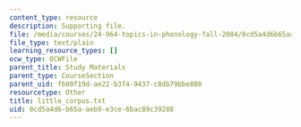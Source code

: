 ```yaml
---
content_type: resource
description: Supporting file.
file: /media/courses/24-964-topics-in-phonology-fall-2004/0cd5a4d6b65aaeb9e3ce6bac89c39288_little_corpus.txt
file_type: text/plain
learning_resource_types: []
ocw_type: OCWFile
parent_title: Study Materials
parent_type: CourseSection
parent_uid: f600f19d-ae22-b3f4-9437-c8db79bbe880
resourcetype: Other
title: little_corpus.txt
uid: 0cd5a4d6-b65a-aeb9-e3ce-6bac89c39288
---
```

